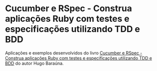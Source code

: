 # Cucumber e RSpec - Construa aplicações Ruby com testes e especificações utilizando TDD e BDD

Aplicações e exemplos desenvolvidos do livro [Cucumber e RSpec - Construa aplicações Ruby com testes e especificações utilizando TDD e BDD](https://www.casadocodigo.com.br/products/livro-cucumber-rspec-tdd-bdd) do autor Hugo Baraúna.